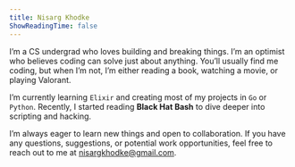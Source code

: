 ```yaml
---
title: Nisarg Khodke
ShowReadingTime: false
---
```

I’m a CS undergrad who loves building and breaking things. I’m an optimist who believes coding can solve just about anything.
You’ll usually find me coding, but when I’m not, I’m either reading a book, watching a movie, or playing Valorant.

I’m currently learning `Elixir` and creating most of my projects in `Go` or `Python`. Recently, I started reading **Black Hat Bash**
to dive deeper into scripting and hacking.

I’m always eager to learn new things and open to collaboration. If you have any questions, suggestions, or potential work opportunities,
feel free to reach out to me at nisargkhodke@gmail.com.

